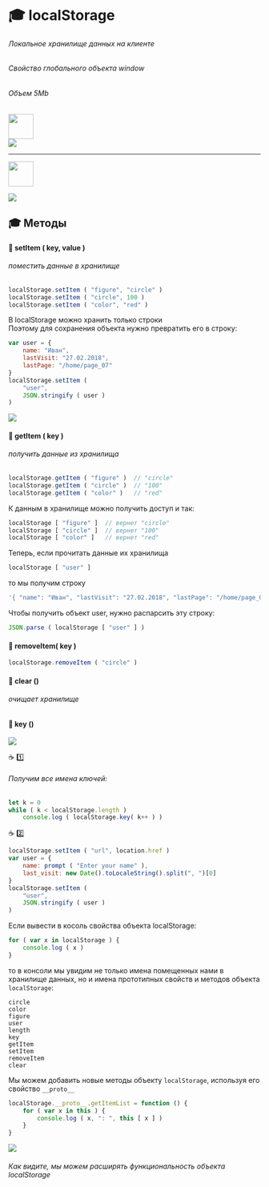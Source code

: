 # :mortar_board: localStorage
###### Локальное хранилище данных на клиенте
###### Свойство глобального объекта window
###### Объем 5Mb

<img src="https://lh5.googleusercontent.com/SXRWoXR2DCrwVt9HlDSS9mHqzDN-OaALoHA2CaS47eTbuOt3hYAY4ZtE-TTsXChd8oHTJY_zcLnfYxyIe7S5b2-bqTP0Ew4ZY0pApXqlrQ6yPjWqUv50nLxyF598YiAHn6zZ52XSbw4LhFI" width="50"/><br/>
![](https://lh3.googleusercontent.com/PiqN6DSsKBOXC4M6ziRLdGzKX97HdnP071HwE5J-ooSgqOLK5MXqn118vTcPS-pSpeCqVvDtu-XNYyDrEhFwC5PDpaeBXuQi9o1t63CdNE4KJPTpmpTsuV5u_mbRUDBmsBDzRwYAQSKfTjY)<br/>
<hr/>
<img src="https://lh6.googleusercontent.com/PGj3ajCzD9Oe5oXyzOKj4zVLTHUGcMV5FzUJfgSjYXyhmAJEKsEPbq4z72kdb-NVXdBD98ufyoDl6JD_6Azzd_Nt2Xk0fIr4-K7Ns-gmt-TizO8M4O-kEkqvy9rtiCpcCnNWyvv7OaDMA9A" width="50"/><br/>

![](https://lh4.googleusercontent.com/iugMdt41GkC9IgOugs_E9vAkMsTGwx_WDI1jm_SHqMmllPKRPOD59Jgvt5Viff0vo_eV8_kRNXDfoWMDQrgUqV0CSr-2Gh1w9RybES4oEh6VUz3TBNNx7n5iVmow7zZHjpgDOXi44O-fw0A)

## :mortar_board: Методы
#### :radio_button: setItem ( key, value )
###### поместить данные в хранилище
```javascript
localStorage.setItem ( "figure", "circle" )
localStorage.setItem ( "circle", 100 )
localStorage.setItem ( "color", "red" )
```
В localStorage можно хранить только строки<br/>
Поэтому для сохранения объекта нужно превратить его в строку:
```javascript
var user = {
    name: "Иван",
    lastVisit: "27.02.2018",
    lastPage: "/home/page_07"
}
localStorage.setItem (
    "user",
    JSON.stringify ( user )
)
```
![](https://lh6.googleusercontent.com/C5_6UMa6lCRV-0uIPrpFc2EnrRJbpl4GE3TJmu1F5IjBbKVqu7IFK_OhWBnvIzRPX5bCblGaIqRDKlNNG_2r_4J2yriXO0jPcS_MWUHcEQwj8AJ8bziGqU1Kowl4MhQsMnBd3T2jUkwXmhE)
#### :radio_button: getItem ( key )
###### получить данные из хранилища
```javascript
localStorage.getItem ( "figure" )  // "circle"
localStorage.getItem ( "circle" )  // "100"
localStorage.getItem ( "color" )   // "red"
```
К данным в хранилище можно получить доступ и так:
```javascript
localStorage [ "figure" ]  // вернет "circle"
localStorage [ "circle" ]  // вернет "100"
localStorage [ "color" ]   // вернет "red"
```
Теперь, если прочитать данные их хранилища
```javascript
localStorage [ "user" ]
```
то мы получим строку
```javascript
'{ "name": "Иван", "lastVisit": "27.02.2018", "lastPage": "/home/page_07" }'
```
Чтобы получить объект user, нужно распарсить эту строку:
```javascript
JSON.parse ( localStorage [ "user" ] )
```
#### :radio_button: removeItem( key )
```javascript
localStorage.removeItem ( "circle" )
```
#### :radio_button: clear ()
###### очищает хранилище
#### :radio_button: key ()
![](https://lh4.googleusercontent.com/HIMDL3cti50OFewe729t9aiJogCWrtQzMJklRwdtJqCgswUei2jrvEK0Q23qW3wzerPgfsKlIgHooc75MBUisfhn8OhlxAvQTDI_x3DPxJSJQMgkn-V_G6L7XW9cFrDwllsj7uhP99tFNRo)

:coffee: :one:
###### Получим все имена ключей:
```javascript
let k = 0
while ( k < localStorage.length )
    console.log ( localStorage.key( k++ ) )
```
:coffee: :two:
```javascript
localStorage.setItem ( "url", location.href )
var user = {
    name: prompt ( "Enter your name" ),
    last_visit: new Date().toLocaleString().split(", ")[0]
}
localStorage.setItem (
    "user",
    JSON.stringify ( user )
)
```
Если вывести в косоль свойства объекта localStorage:
```javascript
for ( var x in localStorage ) {
    console.log ( x )
}
```
то в консоли мы увидим не только имена помещенных нами в хранилище данных, но и имена прототипных свойств и методов объекта `localStorage`:
```console
circle
color
figure
user
length
key
getItem
setItem
removeItem
clear
```
Мы можем добавить новые методы объекту `localStorage`, используя его свойство `__proto__`
```javascript
localStorage.__proto__.getItemList = function () {
    for ( var x in this ) {
        console.log ( x, ": ", this [ x ] )
    }
}
```
![](https://lh4.googleusercontent.com/7xyx1vvwXZw0F1hQx7dR3HUca227YXbz5ScaTplal2XqZxsVeGT_OIb-JQomW5Ao0ZVqQSeQvdeUBShrPB4_yRioGo_0MnYiu9GU7WiXvd-2-VyiO4Z-IcFhrogdPtz7JM10SQbKg_OU7gA)
###### Как видите, мы можем расширять функциональность объекта  localStorage